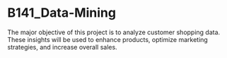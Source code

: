 # B141_Data-Mining

The major objective of this project is to analyze customer shopping data. These insights will be used to enhance products, optimize marketing strategies, and increase overall sales.
